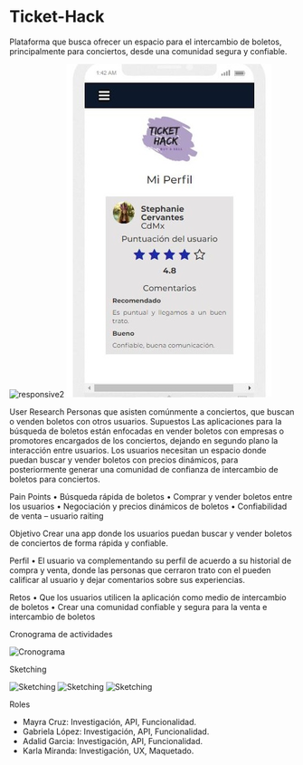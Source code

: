 # Ticket-Hack

Plataforma que busca ofrecer un espacio para el intercambio de boletos, principalmente para conciertos, desde una comunidad segura y confiable.

![responsive2](https://user-images.githubusercontent.com/32860795/38653218-4e98e00a-3dcf-11e8-81bc-db4e61de9db9.jpg)
![phone-ticket-03](assets/images/responsive3.jpg)

 User Research
Personas que asisten comúnmente a conciertos, que buscan o venden boletos con otros usuarios.
Supuestos
Las aplicaciones para la búsqueda de boletos están enfocadas en vender boletos con empresas o promotores encargados de los conciertos, dejando en segundo plano la interacción entre usuarios.
Los usuarios necesitan un espacio donde puedan buscar y vender boletos con precios dinámicos, para posteriormente generar una comunidad de confianza de intercambio de boletos para conciertos.

 Pain Points
•	Búsqueda rápida de boletos
•	Comprar y vender boletos entre los usuarios
•	Negociación y precios dinámicos de boletos
•	Confiabilidad de venta – usuario raiting

 Objetivo
Crear una app donde los usuarios puedan buscar y vender boletos de conciertos de forma rápida y confiable.

 Perfil
•	El usuario va complementando su perfil de acuerdo a su historial de compra y venta, donde las personas que cerraron trato con el pueden calificar al usuario y dejar comentarios sobre sus experiencias.

 Retos
•	Que los usuarios utilicen la aplicación como medio de intercambio de boletos
•	Crear una comunidad confiable y segura para la venta e intercambio de boletos

 Cronograma de actividades

![Cronograma](assets/images/Cronograma.jpg)

 Sketching

![Sketching](assets/images/ticket-hack01.jpg)
![Sketching](assets/images/ticket-hack-home.jpg)
![Sketching](assets/images/ticket-hack-perfil.jpg)

 Roles

- Mayra Cruz: Investigación, API, Funcionalidad.
- Gabriela López: Investigación, API, Funcionalidad.
- Adalid Garcia: Investigación, API, Funcionalidad.
- Karla Miranda: Investigación, UX, Maquetado.
